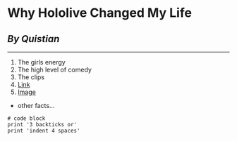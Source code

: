 # **Why Hololive Changed My Life**
## *By Quistian*
---
1. The girls energy
2. The high level of comedy
3. The clips 
4. [Link](https://www.youtube.com/watch?v=bPyVkcM_WhQ&list=LL&index=76)
5. [Image](https://www.google.com/url?sa=i&url=https%3A%2F%2Fwww.reddit.com%2Fr%2FHololive%2Fcomments%2Fje6t6l%2Ftalent_discussion_uruha_rushia%2F&psig=AOvVaw0zmOl2JTsyITfsKEmn7RNZ&ust=1642188969278000&source=images&cd=vfe&ved=0CAsQjRxqFwoTCOC0k-a8r_UCFQAAAAAdAAAAABAJ)
- other facts...

```
# code block
print '3 backticks or'
print 'indent 4 spaces'
```
